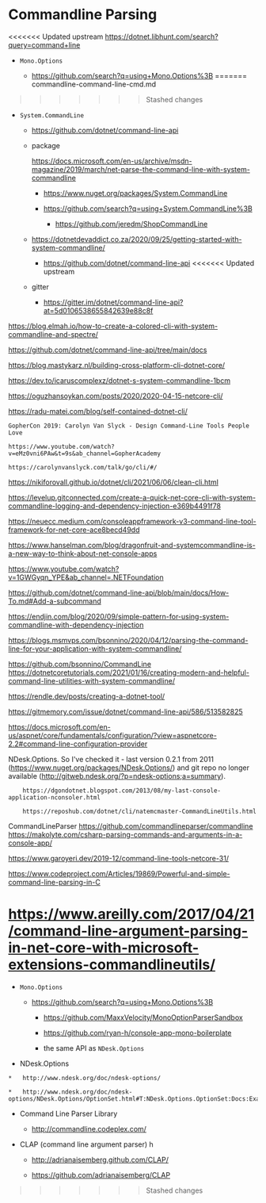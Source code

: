 # Commandline Parsing

<<<<<<< Updated upstream
https://dotnet.libhunt.com/search?query=command+line


*   `Mono.Options`

    *   https://github.com/search?q=using+Mono.Options%3B
=======
commandline-command-line-cmd.md
>>>>>>> Stashed changes

*   `System.CommandLine`


    *   https://github.com/dotnet/command-line-api

    *   package

        https://docs.microsoft.com/en-us/archive/msdn-magazine/2019/march/net-parse-the-command-line-with-system-commandline

        *   https://www.nuget.org/packages/System.CommandLine

        *   https://github.com/search?q=using+System.CommandLine%3B

            *   https://github.com/jeredm/ShopCommandLine

    *   https://dotnetdevaddict.co.za/2020/09/25/getting-started-with-system-commandline/

        *   https://github.com/dotnet/command-line-api
<<<<<<< Updated upstream

    *  gitter
  
        *   https://gitter.im/dotnet/command-line-api?at=5d0106538655842639e88c8f

https://blog.elmah.io/how-to-create-a-colored-cli-with-system-commandline-and-spectre/

https://github.com/dotnet/command-line-api/tree/main/docs

https://blog.mastykarz.nl/building-cross-platform-cli-dotnet-core/

https://dev.to/icaruscomplexz/dotnet-s-system-commandline-1bcm

https://oguzhansoykan.com/posts/2020/2020-04-15-netcore-cli/

https://radu-matei.com/blog/self-contained-dotnet-cli/

    GopherCon 2019: Carolyn Van Slyck - Design Command-Line Tools People Love
    
    https://www.youtube.com/watch?v=eMz0vni6PAw&t=9s&ab_channel=GopherAcademy

    https://carolynvanslyck.com/talk/go/cli/#/

https://nikiforovall.github.io/dotnet/cli/2021/06/06/clean-cli.html

https://levelup.gitconnected.com/create-a-quick-net-core-cli-with-system-commandline-logging-and-dependency-injection-e369b4491f78

https://neuecc.medium.com/consoleappframework-v3-command-line-tool-framework-for-net-core-ace8becd49dd

https://www.hanselman.com/blog/dragonfruit-and-systemcommandline-is-a-new-way-to-think-about-net-console-apps

https://www.youtube.com/watch?v=1GWGyqn_YPE&ab_channel=.NETFoundation



https://github.com/dotnet/command-line-api/blob/main/docs/How-To.md#Add-a-subcommand

https://endjin.com/blog/2020/09/simple-pattern-for-using-system-commandline-with-dependency-injection

https://blogs.msmvps.com/bsonnino/2020/04/12/parsing-the-command-line-for-your-application-with-system-commandline/

https://github.com/bsonnino/CommandLine
https://dotnetcoretutorials.com/2021/01/16/creating-modern-and-helpful-command-line-utilities-with-system-commandline/


https://rendle.dev/posts/creating-a-dotnet-tool/

https://gitmemory.com/issue/dotnet/command-line-api/586/513582825

        
https://docs.microsoft.com/en-us/aspnet/core/fundamentals/configuration/?view=aspnetcore-2.2#command-line-configuration-provider


 NDesk.Options. So I've checked it - last version 0.2.1 from 2011 (https://www.nuget.org/packages/NDesk.Options/) and git repo no longer available (http://gitweb.ndesk.org/?p=ndesk-options;a=summary).



        https://dgondotnet.blogspot.com/2013/08/my-last-console-application-nconsoler.html

        https://reposhub.com/dotnet/cli/natemcmaster-CommandLineUtils.html


CommandLineParser
https://github.com/commandlineparser/commandline
https://makolyte.com/csharp-parsing-commands-and-arguments-in-a-console-app/




https://www.garoyeri.dev/2019-12/command-line-tools-netcore-31/


https://www.codeproject.com/Articles/19869/Powerful-and-simple-command-line-parsing-in-C


https://www.areilly.com/2017/04/21/command-line-argument-parsing-in-net-core-with-microsoft-extensions-commandlineutils/
=======
        


*   `Mono.Options`

    *   https://github.com/search?q=using+Mono.Options%3B

        *   https://github.com/MaxxVelocity/MonoOptionParserSandbox

        *   https://github.com/ryan-h/console-app-mono-boilerplate

        *   the same API as `NDesk.Options`
    
*    NDesk.Options 

    *   http://www.ndesk.org/doc/ndesk-options/

    *   http://www.ndesk.org/doc/ndesk-options/NDesk.Options/OptionSet.html#T:NDesk.Options.OptionSet:Docs:Example:1

*   Command Line Parser Library 

    *   http://commandline.codeplex.com/

*   CLAP (command line argument parser) h

    *   http://adrianaisemberg.github.com/CLAP/
    
    *   https://github.com/adrianaisemberg/CLAP

>>>>>>> Stashed changes
